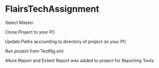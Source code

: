# FlairsTechAssignment

Select Master

Clone Project to your PC

Update Paths accourding to directory of project on your PC

Run project from TestNg.xml

Allure Report and Extent Report was added to project for Reporting Tools
